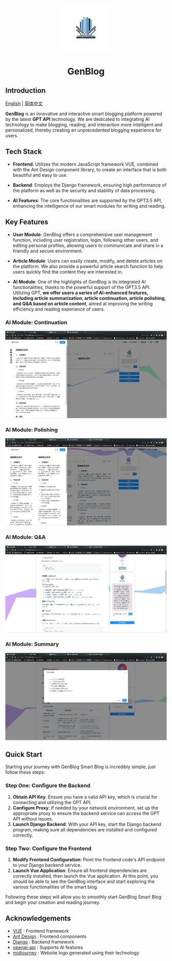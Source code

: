 <div align="center">
  <img src=".assets/logo.png" alt="GenBlog Logo" width="150"/>
  <h1 align="center">GenBlog</h1>
</div>

## Introduction
[English](README.md) | [简体中文](README_zh.md)

**GenBlog** is an innovative and interactive smart blogging platform powered by the latest **GPT API** technology. We are dedicated to integrating AI technology to make blogging, reading, and interaction more intelligent and personalized, thereby creating an unprecedented blogging experience for users.

## Tech Stack

- **Frontend**: Utilizes the modern JavaScript framework VUE, combined with the Ant Design component library, to create an interface that is both beautiful and easy to use.

- **Backend**: Employs the Django framework, ensuring high performance of the platform as well as the security and stability of data processing.

- **AI Features**: The core functionalities are supported by the GPT3.5 API, enhancing the intelligence of our smart modules for writing and reading.

## Key Features

- **User Module**: GenBlog offers a comprehensive user management function, including user registration, login, following other users, and editing personal profiles, allowing users to communicate and share in a friendly and secure environment.

- **Article Module**: Users can easily create, modify, and delete articles on the platform. We also provide a powerful article search function to help users quickly find the content they are interested in.

- **AI Module**: One of the highlights of GenBlog is its integrated AI functionalities, thanks to the powerful support of the GPT3.5 API. Utilizing GPT, **we offer users a series of AI-enhanced features, including article summarization, article continuation, article polishing, and Q&A based on article content**, aimed at improving the writing efficiency and reading experience of users.

### AI Module: Continuation
<p align="center">
<img src=".assets/continue.png" alt="continue" />
</p>

### AI Module: Polishing
<p align="center">
<img src=".assets/polish.png" alt="polish" />
</p>

### AI Module: Q&A
<p align="center">
<img src=".assets/qa.png" alt="qa" />
</p>

### AI Module: Summary
<p align="center">
<img src=".assets/summary.png" alt="summary" />
</p>

## Quick Start
Starting your journey with GenBlog Smart Blog is incredibly simple, just follow these steps:

### Step One: Configure the Backend

1. **Obtain API Key**: Ensure you have a valid API key, which is crucial for connecting and utilizing the GPT API.
2. **Configure Proxy**: If needed by your network environment, set up the appropriate proxy to ensure the backend service can access the GPT API without issues.
3. **Launch Django Backend**: With your API key, start the Django backend program, making sure all dependencies are installed and configured correctly.

### Step Two: Configure the Frontend

1. **Modify Frontend Configuration**: Point the frontend code's API endpoint to your Django backend service.
2. **Launch Vue Application**: Ensure all frontend dependencies are correctly installed, then launch the Vue application. At this point, you should be able to see the GenBlog interface and start exploring the various functionalities of the smart blog.

Following these steps will allow you to smoothly start GenBlog Smart Blog and begin your creation and reading journey.

## Acknowledgements
- [VUE](https://github.com/vuejs/vue) : Frontend framework
- [Ant Design](https://github.com/vueComponent/ant-design-vue) : Frontend components
- [Django](https://github.com/django/django) : Backend framework
- [openai-api](https://openai.com/blog/openai-api) : Supports AI features
- [midjourney](https://www.midjourney.com/) : Website logo generated using their technology
